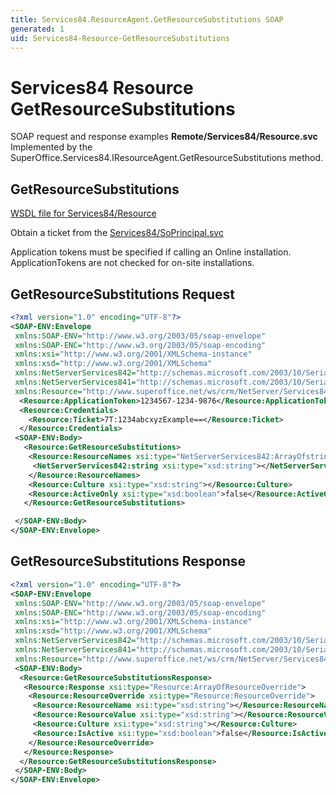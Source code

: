 ```yaml
---
title: Services84.ResourceAgent.GetResourceSubstitutions SOAP
generated: 1
uid: Services84-Resource-GetResourceSubstitutions
---
```


# Services84 Resource GetResourceSubstitutions

SOAP request and response examples **Remote/Services84/Resource.svc**
Implemented by the <see cref="M:SuperOffice.Services84.IResourceAgent.GetResourceSubstitutions">SuperOffice.Services84.IResourceAgent.GetResourceSubstitutions</see> method.

## GetResourceSubstitutions

[WSDL file for Services84/Resource](../Services84-Resource.md)

Obtain a ticket from the [Services84/SoPrincipal.svc](../SoPrincipal/index.md)

Application tokens must be specified if calling an Online installation. ApplicationTokens are not checked for on-site installations.

## GetResourceSubstitutions Request

```xml
<?xml version="1.0" encoding="UTF-8"?>
<SOAP-ENV:Envelope
 xmlns:SOAP-ENV="http://www.w3.org/2003/05/soap-envelope"
 xmlns:SOAP-ENC="http://www.w3.org/2003/05/soap-encoding"
 xmlns:xsi="http://www.w3.org/2001/XMLSchema-instance"
 xmlns:xsd="http://www.w3.org/2001/XMLSchema"
 xmlns:NetServerServices842="http://schemas.microsoft.com/2003/10/Serialization/Arrays"
 xmlns:NetServerServices841="http://schemas.microsoft.com/2003/10/Serialization/"
 xmlns:Resource="http://www.superoffice.net/ws/crm/NetServer/Services84">
  <Resource:ApplicationToken>1234567-1234-9876</Resource:ApplicationToken>
  <Resource:Credentials>
    <Resource:Ticket>7T:1234abcxyzExample==</Resource:Ticket>
  </Resource:Credentials>
 <SOAP-ENV:Body>
   <Resource:GetResourceSubstitutions>
    <Resource:ResourceNames xsi:type="NetServerServices842:ArrayOfstring">
     <NetServerServices842:string xsi:type="xsd:string"></NetServerServices842:string>
    </Resource:ResourceNames>
    <Resource:Culture xsi:type="xsd:string"></Resource:Culture>
    <Resource:ActiveOnly xsi:type="xsd:boolean">false</Resource:ActiveOnly>
   </Resource:GetResourceSubstitutions>

 </SOAP-ENV:Body>
</SOAP-ENV:Envelope>

```

## GetResourceSubstitutions Response

```xml
<?xml version="1.0" encoding="UTF-8"?>
<SOAP-ENV:Envelope
 xmlns:SOAP-ENV="http://www.w3.org/2003/05/soap-envelope"
 xmlns:SOAP-ENC="http://www.w3.org/2003/05/soap-encoding"
 xmlns:xsi="http://www.w3.org/2001/XMLSchema-instance"
 xmlns:xsd="http://www.w3.org/2001/XMLSchema"
 xmlns:NetServerServices842="http://schemas.microsoft.com/2003/10/Serialization/Arrays"
 xmlns:NetServerServices841="http://schemas.microsoft.com/2003/10/Serialization/"
 xmlns:Resource="http://www.superoffice.net/ws/crm/NetServer/Services84">
 <SOAP-ENV:Body>
  <Resource:GetResourceSubstitutionsResponse>
   <Resource:Response xsi:type="Resource:ArrayOfResourceOverride">
    <Resource:ResourceOverride xsi:type="Resource:ResourceOverride">
     <Resource:ResourceName xsi:type="xsd:string"></Resource:ResourceName>
     <Resource:ResourceValue xsi:type="xsd:string"></Resource:ResourceValue>
     <Resource:Culture xsi:type="xsd:string"></Resource:Culture>
     <Resource:IsActive xsi:type="xsd:boolean">false</Resource:IsActive>
    </Resource:ResourceOverride>
   </Resource:Response>
  </Resource:GetResourceSubstitutionsResponse>
 </SOAP-ENV:Body>
</SOAP-ENV:Envelope>

```
